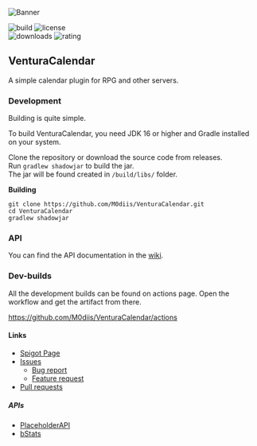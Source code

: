 
<!-- Variables -->

[resourceId]: 94096

[banner]: https://i.imgur.com/TN49lsh.png
[ratingImage]: https://img.shields.io/badge/dynamic/json.svg?color=brightgreen&label=rating&query=%24.rating.average&suffix=%20%2F%205&url=https%3A%2F%2Fapi.spiget.org%2Fv2%2Fresources%2F94096
[buildImage]: https://github.com/M0diis/VenturaCalendar/actions/workflows/gradle.yml/badge.svg
[downloadsImage]: https://img.shields.io/badge/dynamic/json.svg?color=brightgreen&label=downloads%20%28spigotmc.org%29&query=%24.downloads&url=https%3A%2F%2Fapi.spiget.org%2Fv2%2Fresources%2F94096
[updatedImage]: https://badges.pufler.dev/updated/M0diis/VenturaCalendar
[licenseImage]: https://img.shields.io/github/license/M0diis/VenturaCalendar.svg

<!-- End of variables block -->

![Banner][banner]

![build][buildImage] ![license][licenseImage]  
![downloads][downloadsImage] ![rating][ratingImage]

## VenturaCalendar
A simple calendar plugin for RPG and other servers.

### Development
Building is quite simple.

To build VenturaCalendar, you need JDK 16 or higher and Gradle installed on your system.

Clone the repository or download the source code from releases.  
Run `gradlew shadowjar` to build the jar.  
The jar will be found created in `/build/libs/` folder. 

**Building**
```
git clone https://github.com/M0diis/VenturaCalendar.git
cd VenturaCalendar
gradlew shadowjar
```

### API

You can find the API documentation in the [wiki](https://github.com/M0diis/VenturaCalendar/wiki/API).

### Dev-builds

All the development builds can be found on actions page.
Open the workflow and get the artifact from there.

https://github.com/M0diis/VenturaCalendar/actions

#### Links

- [Spigot Page](https://www.spigotmc.org/resources/venturacalendar-your-own-custom-calendar.94096/)
- [Issues](https://github.com/M0diis/VenturaCalendar/issues)
  - [Bug report](https://github.com/M0diis/VenturaCalendar/issues)
  - [Feature request](https://github.com/M0diis/VenturaCalendar/issues)
- [Pull requests](https://github.com/M0diis/VenturaCalendar/pulls)

##### APIs
- [PlaceholderAPI](https://github.com/PlaceholderAPI/PlaceholderAPI)
- [bStats](https://github.com/Bastian/bStats)

